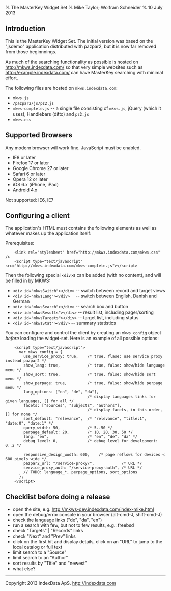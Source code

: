 % The MasterKey Widget Set
% Mike Taylor; Wolfram Schneider
% 10 July 2013


Introduction
------------

This is the MasterKey Widget Set. The initial version was based on the
"jsdemo" application distributed with pazpar2, but it is now far
removed from those beginnnings.

As much of the searching functionality as possible is hosted on
	<http://mkws.indexdata.com/>
so that very simple websites such as
	<http://example.indexdata.com/>
can have MasterKey searching with minimal effort.

The following files are hosted on `mkws.indexdata.com`:

* `mkws.js`
* `/pazpar2/js/pz2.js`
* `mkws-complete.js` -- a single file consisting of `mkws.js`,
  jQuery (which it uses), Handlebars (ditto) and `pz2.js`
* `mkws.css`


Supported Browsers
------------------

Any modern browser will work fine. JavaScript must be enabled.

* IE8 or later
* Firefox 17 or later
* Google Chrome 27 or later
* Safari 6 or later
* Opera  12 or later
* iOS 6.x (iPhone, iPad)
* Android 4.x

Not supported: IE6, IE7


Configuring a client
--------------------

The application's HTML must contains the following elements as well as
whatever makes up the application itself:

Prerequisites:

~~~
	<link rel="stylesheet" href="http://mkws.indexdata.com/mkws.css" />
	<script type="text/javascript" src="http://mkws.indexdata.com/mkws-complete.js"></script>
~~~

Then the following special `<div>`s can be added (with no content), and
will be filled in by MKWS:

* `<div id="mkwsSwitch"></div>` -- switch between record and target views
* `<div id="mkwsLang"></div>  ` -- switch between English, Danish and German
* `<div id="mkwsSearch"></div>` -- search box and button
* `<div id="mkwsResults"></div>` -- result list, including pager/sorting
* `<div id="mkwsTargets"></div>` -- target list, including status
* `<div id="mkwsStat"></div>` -- summary statistics

You can configure and control the client by creating an `mkws_config`
object _before_ loading the widget-set.  Here is an example of all
possible options:

~~~
    <script type="text/javascript">
      var mkws_config = {
        use_service_proxy: true,    /* true, flase: use service proxy instead pazpar2 */
        show_lang: true,            /* true, false: show/hide language menu */
        show_sort: true,            /* true, false: show/hide sort menu */
        show_perpage: true,         /* true, false: show/hide perpage menu */
        lang_options: ["en", "de", "da"],
                                    /* display languages links for given languages, [] for all */
        facets: ["sources", "subjects", "authors"],
                                    /* display facets, in this order, [] for none */
        sort_default: "relevance",  /* "relevance", "title:1", "date:0", "date:1" */
        query_width: 50,            /* 5..50 */
        perpage_default: 20,        /* 10, 20, 30, 50 */
        lang: "en",                 /* "en", "de", "da" */
        debug_level: 0,             /* debug level for development: 0..2 */

        responsive_design_wodth: 600,    /* page reflows for devices < 600 pixels wide */
        pazpar2_url: "/service-proxy/",            /* URL */
        service_proxy_auth: "/service-proxy-auth", /* URL */
        // TODO: language_*, perpage_options, sort_options
      };
    </script>
~~~

Checklist before doing a release
---------------------------------
- open the site, e.g. http://mkws-dev.indexdata.com/index-mike.html
- open the debug/error console in your browser (alt-cmd-J, shift-cmd-J)
- check the language links ("de", "da", "en")
- run a search with few, but not to few results, e.g.: freebsd
- check "Targets" | "Records" links
- check "Next" and "Prev" links
- click on the first hit and display details, click on an "URL" to jump to
  the local catalog or full text
- limit search to a "Source"
- limit search to an "Author"
- sort results by "Title" and "newest"
- what else?


- - -

Copyright 2013 IndexData ApS. <http://indexdata.com>
